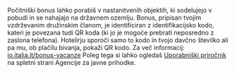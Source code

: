 Počitniški bonus lahko porabiš v nastanitvenih objektih, ki sodelujejo v pobudi in se nahajajo na državnem ozemlju. Bonus, pripisan tvojim vzdrževanim družinskim članom, je identificiran z identifikacijsko kodo, kateri je povezana tudi QR koda (ki jo je mogoče prebrati neposredno z zaslona telefona). Hotelirju sporoči samo to kodo in tvojo davčno številko ali pa mu, ob plačilu bivanja, pokaži QR kodo.
Za več informacij: [io.italia.it/bonus-vacanze](https://io.italia.it/bonus-vacanze)
Poleg tega si lahko ogledaš [Uporabniški priročnik](https://www.agenziaentrate.gov.it/portale/documents/20143/233439/Guida_Bonus_Vacanze_v1.pdf/1bbb218f-b17f-6ccc-4c0c-62af8d7bb205) na spletni strani Agencije za javne prihodke.
